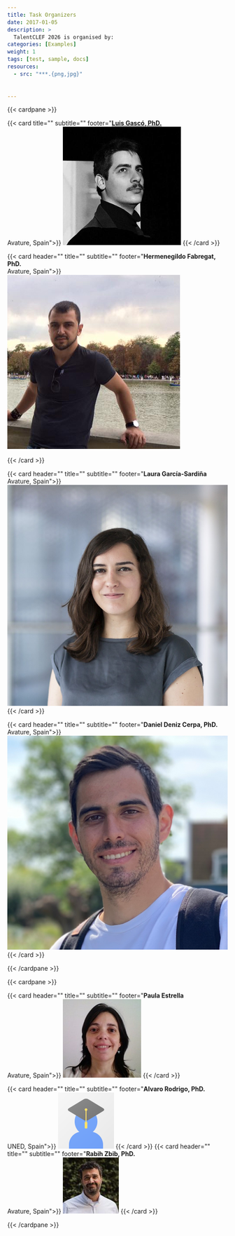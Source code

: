 ```yaml
---
title: Task Organizers
date: 2017-01-05
description: >
  TalentCLEF 2026 is organised by:
categories: [Examples]
weight: 1
tags: [test, sample, docs]
resources:
  - src: "***.{png,jpg}"


---
```


{{< cardpane >}}

{{< card  title="" subtitle=""
          footer="[**Luis Gascó, PhD.**](https://luisgasco.es/) <br> Avature, Spain">}}
          <img src="luisgasco.png" alt="Madrid Gran Via" class="full-width-image">
{{< /card >}}

{{< card header="" title="" subtitle=""
          footer="**Hermenegildo Fabregat, PhD.** <br> Avature, Spain">}}
          <img src="gildo.jpg" alt="Madrid Gran Via" class="full-width-image">

{{< /card >}}

{{< card header="" title="" subtitle=""
          footer="**Laura García-Sardiña** <br> Avature, Spain">}}
          <img src="laura_garcia.jpg" alt="Madrid Gran Via" class="full-width-image">
{{< /card >}}

{{< card header="" title="" subtitle=""
          footer="**Daniel Deniz Cerpa, PhD.** <br> Avature, Spain">}}
          <img src="daniel_deniz.jpg" alt="Madrid Gran Via" class="full-width-image">
{{< /card >}}


{{< /cardpane >}}



{{< cardpane >}}


{{< card header="" title="" subtitle=""
          footer="**Paula Estrella** <br> Avature, Spain">}}
          <img src="paula_estrella.jpg" alt="Madrid Gran Via" class="full-width-image">
{{< /card >}}

{{< card header="" title="" subtitle=""
          footer="**Alvaro Rodrigo, PhD.** <br> UNED, Spain">}}
          <img src="alvaro_rodrigo.png" alt="Madrid Gran Via" class="full-width-image">
{{< /card >}}
{{< card header="" title="" subtitle=""
          footer="**Rabih Zbib, PhD.** <br> Avature, Spain">}}
          <img src="rabih.jpg" alt="Madrid Gran Via" class="full-width-image">
{{< /card >}}

{{< /cardpane >}}



